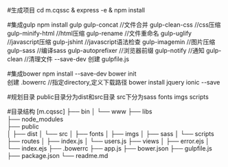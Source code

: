 #生成项目
    cd m.cqssc & express -e & npm install

#集成gulp
    npm install gulp 
                gulp-concat                         //文件合并
                gulp-clean-css                      //css压缩
                gulp-minify-html                    //html压缩
                gulp-rename                         //文件重命名
                gulp-uglify                         //javascript压缩
                gulp-jshint                         //javascript语法检查
                gulp-imagemin                       //图片压缩
                gulp-sass                           //编译sass
                gulp-autoprefixer                   //浏览器前缀
                gulp-notify                         //通知
                gulp-clean                          //清理文件
            --save-dev
    创建 gulpfile.js

#集成bower
    npm install --save-dev
    bower init      
    创建 .bowerrc                                   //指定directory,定义下载路径
    bower install jquery ionic --save

#规划目录
    public目录分为dist和src目录
    src下分为sass fonts imgs scripts

#目录结构
    [m.cqssc]
        ├── bin
        │   └── www
        ├── libs  
        ├── node_modules                                                                      
        ├── public                                        
        │   ├── dist
        │   └── src
        │       ├── fonts
        │       ├── imgs
        │       ├── sass
        │       └── scripts
        ├── routes
        │   ├── index.js
        │   └── users.js
        ├── views
        │   ├── error.ejs
        │   └── index.ejs
        ├── .bowerrc
        ├── app.js
        ├── bower.json
        ├── gulpfile.js                                       
        ├── package.json
        └── readme.md